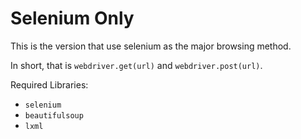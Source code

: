 # Selenium Only 

This is the version that use selenium as the major browsing method.  

In short, that is `webdriver.get(url)` and `webdriver.post(url)`.  



Required Libraries: 

- `selenium`
- `beautifulsoup`
- `lxml`